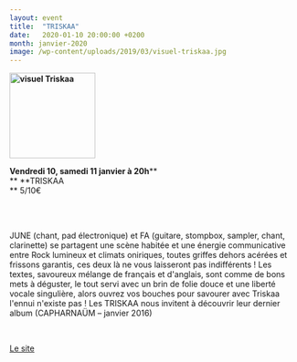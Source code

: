 ```yaml
---
layout: event
title:  "TRISKAA"
date:   2020-01-10 20:00:00 +0200
month: janvier-2020
image: /wp-content/uploads/2019/03/visuel-triskaa.jpg
---
```

**<img class=" size-thumbnail wp-image-6181 alignleft" src="http://localhost/wpagendarts/wp-content/uploads/2019/03/visuel-triskaa.jpg?w=150" alt="visuel Triskaa" width="150" height="150" srcset="http://localhost/wpagendarts/wp-content/uploads/2019/03/visuel-triskaa.jpg 1020w, http://localhost/wpagendarts/wp-content/uploads/2019/03/visuel-triskaa-300x300.jpg 300w, http://localhost/wpagendarts/wp-content/uploads/2019/03/visuel-triskaa-150x150.jpg 150w, http://localhost/wpagendarts/wp-content/uploads/2019/03/visuel-triskaa-768x768.jpg 768w" sizes="(max-width: 150px) 100vw, 150px" />**

**Vendredi 10, samedi 11 janvier à 20h****  
** **TRISKAA  
** 5/10€

&nbsp;

<span style="font-weight:400;"><br /> </span><span style="font-weight:400;">JUNE (chant, pad électronique) et FA (guitare, stompbox, sampler, chant, clarinette) se partagent une scène habitée et une énergie communicative entre Rock lumineux et climats oniriques, toutes griffes dehors acérées et frissons garantis, ces deux là ne vous laisseront pas indifférents ! Les textes, savoureux mélange de français et d'anglais, sont comme de bons mets à déguster, le tout servi avec un brin de folie douce et une liberté vocale singulière, alors ouvrez vos bouches pour savourer avec Triskaa l'ennui n'existe pas ! Les TRISKAA nous invitent à découvrir leur dernier album (CAPHARNAÜM – janvier 2016)</span>

&nbsp;



[Le site](http://www.triskaa.com)